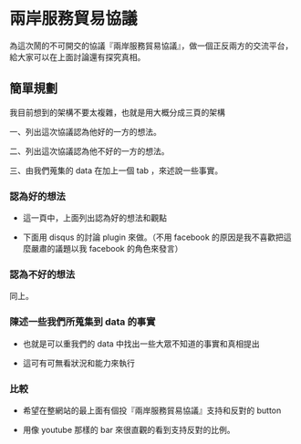 # 兩岸服務貿易協議

為這次鬧的不可開交的協議『兩岸服務貿易協議』，做一個正反兩方的交流平台，給大家可以在上面討論還有探究真相。

## 簡單規劃

我目前想到的架構不要太複雜，也就是用大概分成三頁的架構

一、列出這次協議認為他好的一方的想法。

二、列出這次協議認為他不好的一方的想法。

三、由我們蒐集的 data 在加上一個 tab ，來述說一些事實。



### 認為好的想法

- 這一頁中，上面列出認為好的想法和觀點

- 下面用 disqus 的討論 plugin 來做。（不用 facebook 的原因是我不喜歡把這麼嚴肅的議題以我 facebook 的角色來發言）



### 認為不好的想法

同上。


### 陳述一些我們所蒐集到 data 的事實

- 也就是可以重我們的 data 中找出一些大眾不知道的事實和真相提出

- 這可有可無看狀況和能力來執行

### 比較

- 希望在整網站的最上面有個投『兩岸服務貿易協議』支持和反對的 button 

- 用像 youtube 那樣的 bar 來很直觀的看到支持反對的比例。


